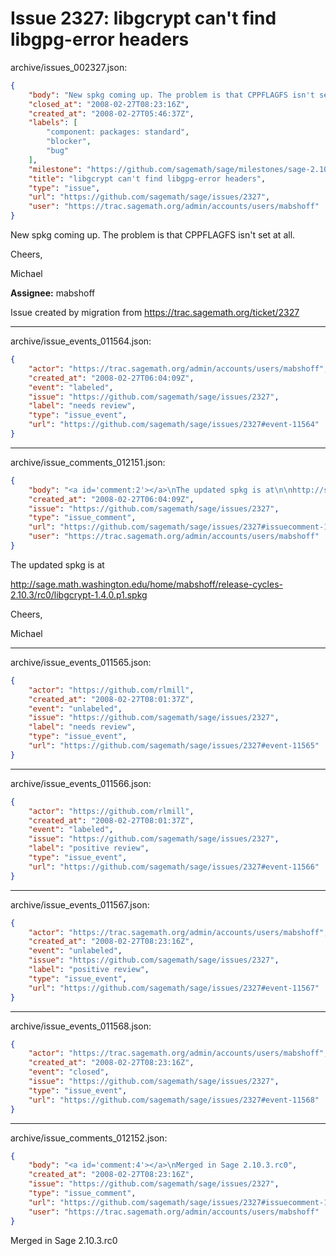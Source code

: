 # Issue 2327: libgcrypt can't find libgpg-error headers

archive/issues_002327.json:
```json
{
    "body": "New spkg coming up. The problem is that CPPFLAGFS isn't set at all.\n\nCheers,\n\nMichael\n\n**Assignee:** mabshoff\n\nIssue created by migration from https://trac.sagemath.org/ticket/2327\n\n",
    "closed_at": "2008-02-27T08:23:16Z",
    "created_at": "2008-02-27T05:46:37Z",
    "labels": [
        "component: packages: standard",
        "blocker",
        "bug"
    ],
    "milestone": "https://github.com/sagemath/sage/milestones/sage-2.10.3",
    "title": "libgcrypt can't find libgpg-error headers",
    "type": "issue",
    "url": "https://github.com/sagemath/sage/issues/2327",
    "user": "https://trac.sagemath.org/admin/accounts/users/mabshoff"
}
```
New spkg coming up. The problem is that CPPFLAGFS isn't set at all.

Cheers,

Michael

**Assignee:** mabshoff

Issue created by migration from https://trac.sagemath.org/ticket/2327





---

archive/issue_events_011564.json:
```json
{
    "actor": "https://trac.sagemath.org/admin/accounts/users/mabshoff",
    "created_at": "2008-02-27T06:04:09Z",
    "event": "labeled",
    "issue": "https://github.com/sagemath/sage/issues/2327",
    "label": "needs review",
    "type": "issue_event",
    "url": "https://github.com/sagemath/sage/issues/2327#event-11564"
}
```



---

archive/issue_comments_012151.json:
```json
{
    "body": "<a id='comment:2'></a>\nThe updated spkg is at\n\nhttp://sage.math.washington.edu/home/mabshoff/release-cycles-2.10.3/rc0/libgcrypt-1.4.0.p1.spkg\n\nCheers,\n\nMichael",
    "created_at": "2008-02-27T06:04:09Z",
    "issue": "https://github.com/sagemath/sage/issues/2327",
    "type": "issue_comment",
    "url": "https://github.com/sagemath/sage/issues/2327#issuecomment-12151",
    "user": "https://trac.sagemath.org/admin/accounts/users/mabshoff"
}
```

<a id='comment:2'></a>
The updated spkg is at

http://sage.math.washington.edu/home/mabshoff/release-cycles-2.10.3/rc0/libgcrypt-1.4.0.p1.spkg

Cheers,

Michael



---

archive/issue_events_011565.json:
```json
{
    "actor": "https://github.com/rlmill",
    "created_at": "2008-02-27T08:01:37Z",
    "event": "unlabeled",
    "issue": "https://github.com/sagemath/sage/issues/2327",
    "label": "needs review",
    "type": "issue_event",
    "url": "https://github.com/sagemath/sage/issues/2327#event-11565"
}
```



---

archive/issue_events_011566.json:
```json
{
    "actor": "https://github.com/rlmill",
    "created_at": "2008-02-27T08:01:37Z",
    "event": "labeled",
    "issue": "https://github.com/sagemath/sage/issues/2327",
    "label": "positive review",
    "type": "issue_event",
    "url": "https://github.com/sagemath/sage/issues/2327#event-11566"
}
```



---

archive/issue_events_011567.json:
```json
{
    "actor": "https://trac.sagemath.org/admin/accounts/users/mabshoff",
    "created_at": "2008-02-27T08:23:16Z",
    "event": "unlabeled",
    "issue": "https://github.com/sagemath/sage/issues/2327",
    "label": "positive review",
    "type": "issue_event",
    "url": "https://github.com/sagemath/sage/issues/2327#event-11567"
}
```



---

archive/issue_events_011568.json:
```json
{
    "actor": "https://trac.sagemath.org/admin/accounts/users/mabshoff",
    "created_at": "2008-02-27T08:23:16Z",
    "event": "closed",
    "issue": "https://github.com/sagemath/sage/issues/2327",
    "type": "issue_event",
    "url": "https://github.com/sagemath/sage/issues/2327#event-11568"
}
```



---

archive/issue_comments_012152.json:
```json
{
    "body": "<a id='comment:4'></a>\nMerged in Sage 2.10.3.rc0",
    "created_at": "2008-02-27T08:23:16Z",
    "issue": "https://github.com/sagemath/sage/issues/2327",
    "type": "issue_comment",
    "url": "https://github.com/sagemath/sage/issues/2327#issuecomment-12152",
    "user": "https://trac.sagemath.org/admin/accounts/users/mabshoff"
}
```

<a id='comment:4'></a>
Merged in Sage 2.10.3.rc0
